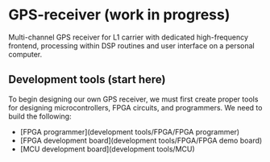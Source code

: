 # GPS-receiver (work in progress)
Multi-channel GPS receiver for L1 carrier with dedicated high-frequency frontend, processing within DSP routines and user interface on a personal computer.

## Development tools (start here)
To begin designing our own GPS receiver, we must first create proper tools for designing microcontrollers, FPGA circuits, and programmers. We need to build the following:
- [FPGA programmer](development tools/FPGA/FPGA programmer)
- [FPGA development board](development tools/FPGA/FPGA demo board)
- [MCU development board](development tools/MCU)

